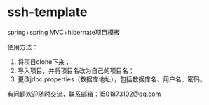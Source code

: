 # ssh-template
spring+spring MVC+hibernate项目模板

使用方法：
1. 将项目clone下来；
2. 导入项目，并将项目名改为自己的项目名；
3. 更改jdbc.properties（数据库地址），包括数据库名、用户名、密码。

有问题欢迎随时交流，联系邮箱：1501873102@qq.com
